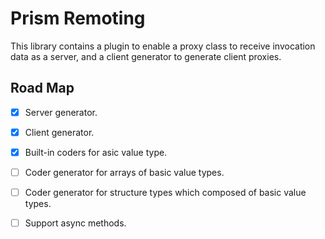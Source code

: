 ﻿# Prism Remoting

This library contains a plugin to enable a proxy class to receive invocation data as a server,
and a client generator to generate client proxies.

## Road Map

- [X] Server generator.
- [X] Client generator.
- [X] Built-in coders for asic value type.
- [ ] Coder generator for arrays of basic value types.
- [ ] Coder generator for structure types which composed of basic value types.
- [ ] Support async methods.

